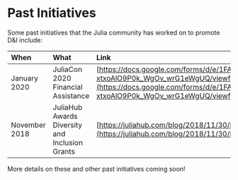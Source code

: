 # Past Initiatives

Some past initiatives that the Julia community has worked on to promote D&I include:

When                   | What                        | Link                          
 :-----------------------| :--------------------------- | :---------------------------  
January 2020 | JuliaCon 2020 Financial Assistance | [https://docs.google.com/forms/d/e/1FAIpQLSeb0gjPEGbSa6twHIImSfE-xtxoAlO9P0k_WgOv_wrG1eWgUQ/viewform](https://docs.google.com/forms/d/e/1FAIpQLSeb0gjPEGbSa6twHIImSfE-xtxoAlO9P0k_WgOv_wrG1eWgUQ/viewform)
November 2018 | JuliaHub Awards Diversity and Inclusion Grants | [https://juliahub.com/blog/2018/11/30/DandI-grant-awards.html](https://juliahub.com/blog/2018/11/30/DandI-grant-awards.html)                   

More details on these and other past initiatives coming soon!
